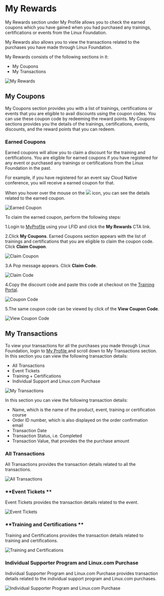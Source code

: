 # My Rewards

My Rewards section under My Profile allows you to check the earned coupons which you have gained when you had purchased any trainings, certifications or events from the Linux Foundation.&#x20;

My Rewards also allows you to view the transactions related to the purchases you have made through Linux Foundation.

My Rewards consists of the following sections in it:

* My Coupons
* My Transactions&#x20;

![My Rewards  ](<../.gitbook/assets/r1 (1).png>)

## My Coupons&#x20;

My Coupons section provides you with a list of trainings, certifications or events that you are eligible to avail discounts using the coupon codes. You can use these coupon code by redeeming the reward points.  My Coupons sections provides you the details of the trainings, certifications, events, discounts, and the reward points that you can redeem.&#x20;

### Earned Coupons

Earned coupons will allow you to claim a discount for the training and certifications. You are eligible for earned coupons if you have registered for any event or purchased any trainings or certifications from the Linux Foundation in the past.&#x20;

For example, if you have registered for an event say Cloud Native conference, you will receive a earned coupon for that.&#x20;

When you hover over the mouse on the ![](../.gitbook/assets/EI.png)  icon, you can see the details related to the earned coupon.

![Earned Coupon](<../.gitbook/assets/r1 (1) (1).png>)

To claim the earned coupon, perform the following steps:

1.Login to [MyProfile](http://myprofile.linuxfoundation.org) using your LFID and click the **My Rewards** CTA link.&#x20;

2.Click **My Coupons**. Earned Coupons section appears with the list of trainings and certifications that you are eligible to claim the coupon code. Click **Claim Coupon**.

![Claim Coupon](<../.gitbook/assets/R1 - Copy.png>)

3.A Pop message appears. Click **Claim Code**.&#x20;

![Claim Code](../.gitbook/assets/CC.png)

4.Copy the discount code and paste this code at checkout on the [Training Portal](https://trainingportal.linuxfoundation.org).

![Coupon Code](../.gitbook/assets/CC2.png)

5.The same coupon code can be viewed by click of the **View Coupon Code**.&#x20;

![View Coupon Code](<../.gitbook/assets/CC3 (1).png>)

## My Transactions

To view your transactions for all the purchases you made through Linux Foundation, login to [My Profile ](https://myprofile.lfx.linuxfoundation.org)and scroll down to My Transactions section. In this section you can view the following transaction details:&#x20;

* All Transactions&#x20;
* Event Tickets&#x20;
* Training + Certifications&#x20;
* Individual Support and Linux.com Purchase&#x20;

![My Transactions](<../.gitbook/assets/My Transactions (1).png>)

In this section you can view the following transaction details: &#x20;

* Name, which is the name of the product, event, training or certification course
* Order ID number, which is also displayed on the order confirmation email&#x20;
* Transaction Date
* Transaction Status, i.e. Completed&#x20;
* Transaction Value, that provides the the purchase amount

### All Transactions

All Transactions provides the transaction details related to all the transactions.

![All Transactions ](<../.gitbook/assets/All Transactions.png>)

### **Event Tickets **

Event Tickets provides the transaction details related to the event.&#x20;

![Event Tickets ](<../.gitbook/assets/Transactions - Event Tickets.png>)

### **Training and Certifications **

Training and Certifications provides the transaction details related to training and certifications. &#x20;

![Training and Certifications ](<../.gitbook/assets/Transactions - Training + Certification.png>)

### **Individual Supporter Program and Linux.com Purchase**

Individual Supporter Program and Linux.com Purchase provides transaction  details related to the individual support program and Linux.com purchases.

![Individual Supporter Program and Linux.com Purchase](<../.gitbook/assets/Transactions Individual Supporter.png>)



&#x20;
